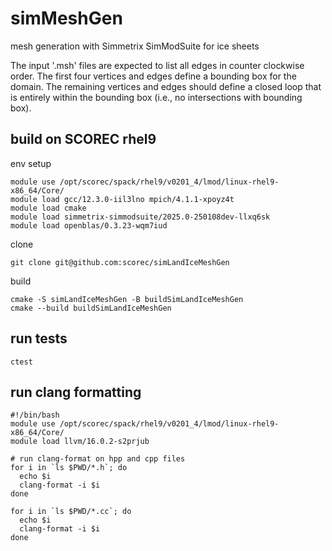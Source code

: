 # simMeshGen
mesh generation with Simmetrix SimModSuite for ice sheets

The input '.msh' files are expected to list all edges in counter clockwise
order.  The first four vertices and edges define a bounding box for the domain.
The remaining vertices and edges should define a closed loop that is entirely
within the bounding box (i.e., no intersections with bounding box).

## build on SCOREC rhel9

env setup

```
module use /opt/scorec/spack/rhel9/v0201_4/lmod/linux-rhel9-x86_64/Core/
module load gcc/12.3.0-iil3lno mpich/4.1.1-xpoyz4t 
module load cmake
module load simmetrix-simmodsuite/2025.0-250108dev-llxq6sk
module load openblas/0.3.23-wqm7iud
```

clone

```
git clone git@github.com:scorec/simLandIceMeshGen
```

build

```
cmake -S simLandIceMeshGen -B buildSimLandIceMeshGen
cmake --build buildSimLandIceMeshGen
```

## run tests

```
ctest
```


## run clang formatting

```
#!/bin/bash 
module use /opt/scorec/spack/rhel9/v0201_4/lmod/linux-rhel9-x86_64/Core/
module load llvm/16.0.2-s2prjub 

# run clang-format on hpp and cpp files
for i in `ls $PWD/*.h`; do 
  echo $i
  clang-format -i $i
done

for i in `ls $PWD/*.cc`; do 
  echo $i
  clang-format -i $i
done
```
